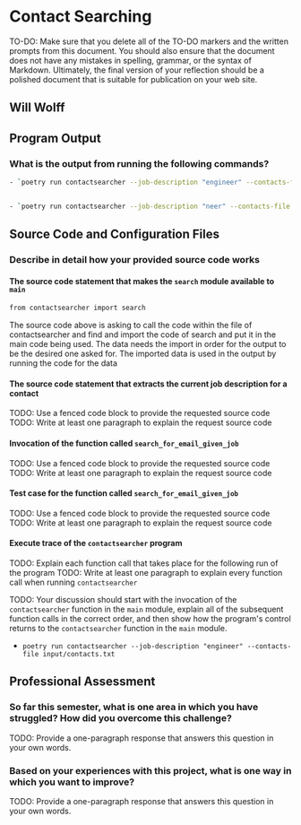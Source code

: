 # Contact Searching

TO-DO: Make sure that you delete all of the TO-DO markers and the written prompts
from this document. You should also ensure that the document does not have any
mistakes in spelling, grammar, or the syntax of Markdown. Ultimately, the final
version of your reflection should be a polished document that is suitable for
publication on your web site.

## Will Wolff

## Program Output

### What is the output from running the following commands?

```bash
- `poetry run contactsearcher --job-description "engineer" --contacts-file input/contacts.txt`
```

```bash

- `poetry run contactsearcher --job-description "neer" --contacts-file input/contacts.txt`

```

## Source Code and Configuration Files

### Describe in detail how your provided source code works

#### The source code statement that makes the `search` module available to `main`

```bash
from contactsearcher import search
```

The source code above is asking to call the code within the file of contactsearcher and find and import the code of search and put it in the main code being used. The data needs the import in order for the output to be the desired one asked for. The imported data is used in the output by running the code for the data

#### The source code statement that extracts the current job description for a contact

TODO: Use a fenced code block to provide the requested source code
TODO: Write at least one paragraph to explain the request source code

#### Invocation of the function called `search_for_email_given_job`

TODO: Use a fenced code block to provide the requested source code
TODO: Write at least one paragraph to explain the request source code

#### Test case for the function called `search_for_email_given_job`

TODO: Use a fenced code block to provide the requested source code
TODO: Write at least one paragraph to explain the request source code

#### Execute trace of the `contactsearcher` program

TODO: Explain each function call that takes place for the following run of the program
TODO: Write at least one paragraph to explain every function call when running `contactsearcher`

TODO: Your discussion should start with the invocation of the `contactsearcher`
function in the `main` module, explain all of the subsequent function calls in
the correct order, and then show how the program's control returns to the
`contactsearcher` function in the `main` module.

- `poetry run contactsearcher --job-description "engineer" --contacts-file input/contacts.txt`

## Professional Assessment

### So far this semester, what is one area in which you have struggled? How did you overcome this challenge?

TODO: Provide a one-paragraph response that answers this question in your own words.

### Based on your experiences with this project, what is one way in which you want to improve?

TODO: Provide a one-paragraph response that answers this question in your own words.
